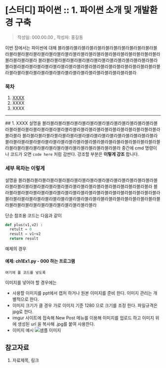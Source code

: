 # [스터디] 파이썬 :: 1. 파이썬 소개 및 개발환경 구축
> 작성일: 000.00.00 , 작성자: 홍길동

이번 장에서는 파이썬에 대해 블라블라블라블라블라블라블라블라블라블라블라블라블라블라블라블라블라블라블라블라블라블라블라블라블라블라블라블라블라블라블라블라블라블라블라블라
블라블라블라블라블라블라블라블라블라블라블라블라블라블라블라블라블라블라블라블라블라블라블라블라블라블라블라블라블라블라블라블라블라블라블라블라블라블라블라블라블라블라블라블라블라블라블라블라블라블라블라

### 목차
1. [XXXX](#m1)
2. XXXX
3. XXXX

---

<a id="m1"></a> ## 1. XXXX
설명을 블라블라블라블라블라블라블라블라블라블라블라블라블라블라블라블라블라블라블라블라블라블라블라블라블라블라블라블라블라블라블라블라블라블라블라블라
블라블라블라블라블라블라블라블라블라블라블라블라블라블라블라블라블라블라블라블라블라블라블라블라블라블라블라블라블라블라블라블라블라블라블라블라블라블라블라블라블라블라블라블라블라블라블라블라블라블라블라
중간에 cmd 명령이나 코드가 오면 `code here` 처럼 감싼다. 강조할 부분은 **이렇게 강조** 합니다.

### 세부 목차는 이렇게
설명을 블라블라블라블라블라블라블라블라블라블라블라블라블라블라블라블라블라블라블라블라블라블라블라블라블라블라블라블라블라블라블라블라블라블라블라블라
블라블라블라블라블라블라블라블라블라블라블라블라블라블라블라블라블라블라블라블라블라블라블라블라블라블라블라블라블라블라블라블라블라블라블라블라블라블라블라블라블라블라블라블라블라블라블라블라블라블라블라

단순 참조용 코드는 다음과 같이
```python
def plus(v1,v2) :
  retult = 0
  result = v1+v2
  return result
```
예제의 경우

#### 예제: ch1Ex1.py - 000 하는 프로그램
```puthon
여기에 풀 코드를 넣도록
```

이미지를 넣어야 할 경우에는 
- 사용할 이미지를 ppt에서 캡처 하거나 원본 이미지를 준비 한다. 이미지 관리는 개별적으로 한다.
- 이미지 크기가 클 경우 가로 이미지 기준 1280 으로 크기를 조정 한다. 파일규격은 jpg로 한다.
- imgur 사이트에 접속해 New Post 메뉴를 이용해 이미지를 업로드 하고 이미지 위에 생성된 url 을 복사해 .jpg를 붙여 사용한다.
- 이미지 예시
![샘플 이미지](http://imgur.com/ORf54d5.jpg")

## 참고자료
1. 자료제목, 링크
